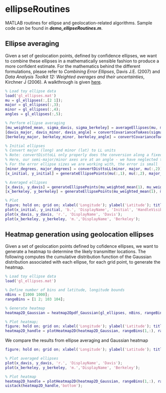 # ellipseRoutines
MATLAB routines for ellipse and geolocation-related algorithms. Sample code can be found in ***demo_ellipseRoutines.m***.

## Ellipse averaging
Given a set of geolocation points, defined by confidence ellipses, we want to combine these ellipses in a mathematically sensible fashion to produce a more confident estimate. For the mathematics behind the different formulations, please refer to *Combining Error Ellipses*, Davis J.E. (2007) and *Data Analysis Toolkit 12: Weighted averages and their uncertainties*, Kirchner J (2006). A walkthrough is given [here](https://gitea.crlnet.dso/lken/pydsproutines/src/branch/master/EllipticalDistributionsAndCombinations.ipynb).

```matlab
% Load toy ellipse data
load('gl_ellipses.mat')
mu = gl_ellipses(:,[2 1]);
major = gl_ellipses(:,3);
minor = gl_ellipses(:,4);
angles = gl_ellipses(:,5);

% Perform ellipse averaging
[mu_weighted_mean, sigma_davis, sigma_berkeley] = averageEllipses(mu, major, minor, angles);
[davis_major, davis_minor, davis_angle] = convertCovarianceToAxes(sigma_davis); % output major and minor are already in degrees
[berkeley_major, berkeley_minor, berkeley_angle] = convertCovarianceToAxes(sigma_berkeley); % output major and minor are already in degrees

% Initial ellipses
% Convert major (long) and minor (lat) to LL units
% Note: convertDisttoLL only properly does the conversion along a fixed latitude/longitude - distances at angles dont make sense as 1 degree lat != 1 degree long
% Here, our semi-major/minor axes are at an angle - we have neglected this and arbitrarily chosen to convert the semi-major along the longitude and semi-minor along the latitude
% For the error ellipse sizes we are working with, the error is small
[minor_degrees, major_degrees] = convertDisttoLL(minor, major, mu(:,2));
[x_initial, y_initial] = generateEllipsePoints(mu(:,1), mu(:,2), major_degrees, minor_degrees, angles);

% Averaged ellipses
[x_davis, y_davis] = generateEllipsePoints(mu_weighted_mean(1), mu_weighted_mean(2), davis_major, davis_minor, davis_angle);
[x_berkeley, y_berkeley] = generateEllipsePoints(mu_weighted_mean(1), mu_weighted_mean(2), berkeley_major, berkeley_minor, berkeley_angle);

% Plot
figure; hold on; grid on; xlabel('Longitude'); ylabel('Latitude'); title('Ellipse averaging algorithms'); legend;
plot(x_initial, y_initial, 'b.', 'DisplayName', 'Initial', 'HandleVisibility','off');
plot(x_davis, y_davis, 'r.', 'DisplayName', 'Davis');
plot(x_berkeley, y_berkeley, 'm.','DisplayName', 'Berkeley');
```

## Heatmap generation using geolocation ellipses
Given a set of geolocation points defined by cofidence ellipses, we want to generate a heatmap to determine the likely transmitter locations. The following computes the cumulative distribution function of the Gaussian distribution associated with each ellipse, for each grid point, to generate the heatmap.

```matlab
% Load toy ellipse data
load('gl_ellipses.mat')

% Define number of bins and latitude, longitude bounds
nBins = [1000 1000];
rangeBins = [1 2; 103 104];

% Generate heatmap
heatmap2D_Gaussian = heatmap2Dpdf_Gaussian(gl_ellipses, nBins, rangeBins);

% Plot heatmap;
figure; hold on; grid on; xlabel('Longitude'); ylabel('Latitude'); title('Gaussian heatmap');
heatmap2D_handle = plotHeatmap2D(heatmap2D_Gaussian, rangeBins(1,:), rangeBins(2,:));
```

We compare the results from ellipse averaging and Gaussian heatmap
```matlab
figure; hold on; grid on; xlabel('Longitude'); ylabel('Latitude'); title('Comparison of ellipse averaging and Gaussian heatmap'); legend;

% Plot averaged ellipses
plot(x_davis, y_davis, 'r.', 'DisplayName', 'Davis');
plot(x_berkeley, y_berkeley, 'm.','DisplayName', 'Berkeley');

% Plot heatmap
heatmap2D_handle = plotHeatmap2D(heatmap2D_Gaussian, rangeBins(1,:), rangeBins(2,:));
uistack(heatmap2D_handle,'bottom');
```